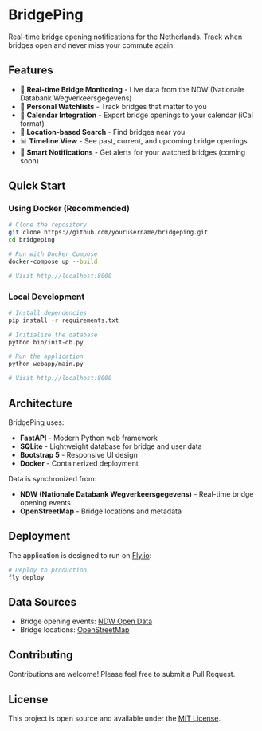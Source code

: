 # BridgePing

Real-time bridge opening notifications for the Netherlands. Track when bridges open and never miss your commute again.

## Features

- 🌉 **Real-time Bridge Monitoring** - Live data from the NDW (Nationale Databank Wegverkeersgegevens)
- 👤 **Personal Watchlists** - Track bridges that matter to you
- 📅 **Calendar Integration** - Export bridge openings to your calendar (iCal format)
- 📍 **Location-based Search** - Find bridges near you
- 📊 **Timeline View** - See past, current, and upcoming bridge openings
- 🔔 **Smart Notifications** - Get alerts for your watched bridges (coming soon)

## Quick Start

### Using Docker (Recommended)

```bash
# Clone the repository
git clone https://github.com/yourusername/bridgeping.git
cd bridgeping

# Run with Docker Compose
docker-compose up --build

# Visit http://localhost:8000
```

### Local Development

```bash
# Install dependencies
pip install -r requirements.txt

# Initialize the database
python bin/init-db.py

# Run the application
python webapp/main.py

# Visit http://localhost:8000
```

## Architecture

BridgePing uses:
- **FastAPI** - Modern Python web framework
- **SQLite** - Lightweight database for bridge and user data
- **Bootstrap 5** - Responsive UI design
- **Docker** - Containerized deployment

Data is synchronized from:
- **NDW (Nationale Databank Wegverkeersgegevens)** - Real-time bridge opening events
- **OpenStreetMap** - Bridge locations and metadata

## Deployment

The application is designed to run on [Fly.io](https://fly.io):

```bash
# Deploy to production
fly deploy
```

## Data Sources

- Bridge opening events: [NDW Open Data](https://www.ndw.nu/onderwerpen/open-data/)
- Bridge locations: [OpenStreetMap](https://www.openstreetmap.org/)

## Contributing

Contributions are welcome! Please feel free to submit a Pull Request.

## License

This project is open source and available under the [MIT License](LICENSE).